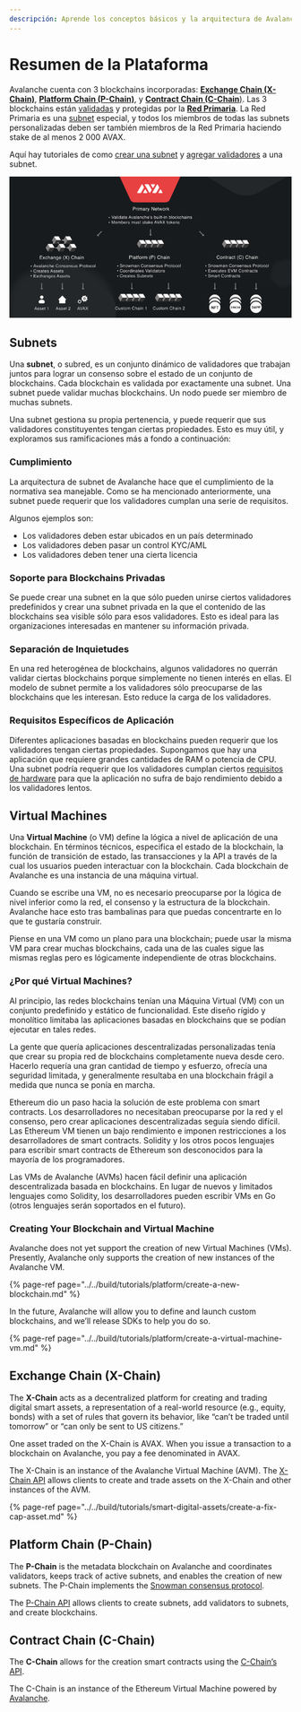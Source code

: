 ```yaml
---
descripción: Aprende los conceptos básicos y la arquitectura de Avalanche
---
```


# Resumen de la Plataforma

Avalanche cuenta con 3 blockchains incorporadas: [**Exchange Chain \(X-Chain\)**](./#exchange-chain-x-chain), [**Platform Chain \(P-Chain\)**](./#platform-chain-p-chain), y [**Contract Chain \(C-Chain**\)](./#contract-chain-c-chain). Las 3 blockchains están [validadas](http://support.avalabs.org/en/articles/4064704-what-is-a-blockchain-validator) y protegidas por la  [**Red Primaria**](http://support.avalabs.org/en/articles/4135650-what-is-the-primary-network). La Red Primaria es una [subnet](http://support.avalabs.org/en/articles/4064861-what-is-a-subnetwork-subnet) especial, y todos los miembros de todas las subnets personalizadas deben ser también miembros de la Red Primaria haciendo stake de al menos 2 000 AVAX.

Aquí hay tutoriales de como [crear una subnet](../../build/tutorials/platform/create-a-subnet.md) y [agregar validadores](../../build/tutorials/nodes-and-staking/add-a-validator.md) a una subnet.

![Primary network](../../.gitbook/assets/primary-network.png)

## Subnets

Una **subnet**, o subred, es un conjunto dinámico de validadores que trabajan juntos para lograr un consenso sobre el estado de un conjunto de blockchains. Cada blockchain es validada por exactamente una subnet. Una subnet puede validar muchas blockchains. Un nodo puede ser miembro de muchas subnets.

Una subnet gestiona su propia pertenencia, y puede requerir que sus validadores constituyentes tengan ciertas propiedades. Esto es muy útil, y exploramos sus ramificaciones más a fondo a continuación:

### Cumplimiento


La arquitectura de subnet de Avalanche hace que el cumplimiento de la normativa sea manejable. Como se ha mencionado anteriormente, una subnet puede requerir que los validadores cumplan una serie de requisitos.

Algunos ejemplos son:

* Los validadores deben estar ubicados en un país determinado
* Los validadores deben pasar un control KYC/AML
* Los validadores deben tener una cierta licencia

### Soporte para Blockchains Privadas

Se puede crear una subnet en la que sólo pueden unirse ciertos validadores predefinidos y crear una subnet privada en la que el contenido de las blockchains sea visible sólo para esos validadores. Esto es ideal para las organizaciones interesadas en mantener su información privada.

### Separación de Inquietudes

En una red heterogénea de blockchains, algunos validadores no querrán validar ciertas blockchains porque simplemente no tienen interés en ellas. El modelo de subnet permite a los validadores sólo preocuparse de las blockchains que les interesan. Esto reduce la carga de los validadores.

### Requisitos Específicos de Aplicación

Diferentes aplicaciones basadas en blockchains pueden requerir que los validadores tengan ciertas propiedades. Supongamos que hay una aplicación que requiere grandes cantidades de RAM o potencia de CPU. Una subnet podría requerir que los validadores cumplan ciertos [requisitos de hardware](http://support.avalabs.org/en/articles/4064879-technical-requirements-for-running-a-validator-node-on-avalanche) para que la aplicación no sufra de bajo rendimiento debido a los validadores lentos.

## Virtual Machines

Una **Virtual Machine** \(o VM\) 
define la lógica a nivel de aplicación de una blockchain. En términos técnicos, especifica el estado de la blockchain, la función de transición de estado, las transacciones y la API a través de la cual los usuarios pueden interactuar con la blockchain. Cada blockchain de Avalanche es una instancia de una máquina virtual.

Cuando se escribe una VM, no es necesario preocuparse por la lógica de nivel inferior como la red, el consenso y la estructura de la blockchain. Avalanche hace esto tras bambalinas para que puedas concentrarte en lo que te gustaría construir.

Piense en una VM como un plano para una blockchain; puede usar la misma VM para crear muchas blockchains, cada una de las cuales sigue las mismas reglas pero es lógicamente independiente de otras blockchains.

### ¿Por qué Virtual Machines?


Al principio, las redes blockchains tenían una Máquina Virtual \(VM\) con un conjunto predefinido y estático de funcionalidad. Este diseño rígido y monolítico limitaba las aplicaciones basadas en blockchains que se podían ejecutar en tales redes.

La gente que quería aplicaciones descentralizadas personalizadas tenía que crear su propia red de blockchains completamente nueva desde cero. Hacerlo requería una gran cantidad de tiempo y esfuerzo, ofrecía una seguridad limitada, y generalmente resultaba en una blockchain frágil a medida que nunca se ponía en marcha.

Ethereum dio un paso hacia la solución de este problema con smart contracts. Los desarrolladores no necesitaban preocuparse por la red y el consenso, pero crear aplicaciones descentralizadas seguía siendo difícil. Las Ethereum VM tienen un bajo rendimiento e imponen restricciones a los desarrolladores de smart contracts. Solidity y los otros pocos lenguajes para escribir smart contracts de Ethereum son desconocidos para la mayoría de los programadores.

Las VMs de Avalanche \(AVMs\) hacen fácil definir una aplicación descentralizada basada en blockchains. En lugar de nuevos y limitados lenguajes como Solidity, los desarrolladores pueden escribir VMs en Go \(otros lenguajes serán soportados en el futuro\).

### Creating Your Blockchain and Virtual Machine

Avalanche does not yet support the creation of new Virtual Machines \(VMs\). Presently, Avalanche only supports the creation of new instances of the Avalanche VM.

{% page-ref page="../../build/tutorials/platform/create-a-new-blockchain.md" %}

In the future, Avalanche will allow you to define and launch custom blockchains, and we’ll release SDKs to help you do so.

{% page-ref page="../../build/tutorials/platform/create-a-virtual-machine-vm.md" %}

## Exchange Chain \(X-Chain\)

The **X-Chain** acts as a decentralized platform for creating and trading digital smart assets, a representation of a real-world resource \(e.g., equity, bonds\) with a set of rules that govern its behavior, like “can’t be traded until tomorrow” or “can only be sent to US citizens.”

One asset traded on the X-Chain is AVAX. When you issue a transaction to a blockchain on Avalanche, you pay a fee denominated in AVAX.

The X-Chain is an instance of the Avalanche Virtual Machine \(AVM\). The [X-Chain API](../../build/avalanchego-apis/exchange-chain-x-chain-api.md) allows clients to create and trade assets on the X-Chain and other instances of the AVM.

{% page-ref page="../../build/tutorials/smart-digital-assets/create-a-fix-cap-asset.md" %}

## Platform Chain \(P-Chain\)

The **P-Chain** is the metadata blockchain on Avalanche and coordinates validators, keeps track of active subnets, and enables the creation of new subnets. The P-Chain implements the [Snowman consensus protocol](../../#snowman-consensus-protocol).

The [P-Chain API](../../build/avalanchego-apis/platform-chain-p-chain-api.md) allows clients to create subnets, add validators to subnets, and create blockchains.

## Contract Chain \(C-Chain\)

The **C-Chain** allows for the creation smart contracts using the [C-Chain’s API](../../build/avalanchego-apis/contract-chain-c-chain-api.md).

The C-Chain is an instance of the Ethereum Virtual Machine powered by [Avalanche](../../).

<!--stackedit_data:
eyJoaXN0b3J5IjpbLTIwMzg1MTIxNjgsNjc5ODAxMDEzLDYzOT
AyNTA3Nyw5MzAzMDM1OTRdfQ==
-->